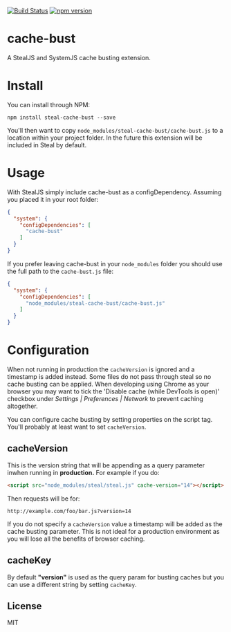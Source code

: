 [![Build Status](https://travis-ci.org/stealjs/cache-bust.svg?branch=master)](https://travis-ci.org/stealjs/cache-bust)
[![npm version](https://badge.fury.io/js/steal-cache-bust.svg)](http://badge.fury.io/js/steal-cache-bust)

# cache-bust

A StealJS and SystemJS cache busting extension.

# Install

You can install through NPM:

```
npm install steal-cache-bust --save
```

You'll then want to copy `node_modules/steal-cache-bust/cache-bust.js` to a location within your project folder.  In the future this extension will be included in Steal by default.

# Usage

With StealJS simply include cache-bust as a configDependency.  Assuming you placed it in your root folder:

```json
{
  "system": {
    "configDependencies": [
      "cache-bust"
    ]
  }
}
```

If you prefer leaving cache-bust in your `node_modules` folder you should use the full path to the `cache-bust.js` file:

```json
{
  "system": {
    "configDependencies": [
      "node_modules/steal-cache-bust/cache-bust.js"
    ]
  }
}
```

# Configuration

When not running in production the `cacheVersion` is ignored and a timestamp is added instead.  Some files do not pass through steal so no cache busting can be applied.  When developing using Chrome as your browser you may want to tick the 'Disable cache (while DevTools is open)' checkbox under *Settings | Preferences | Network* to prevent caching altogether.

You can configure cache busting by setting properties on the script tag. You'll probably at least want to set `cacheVersion`.

## cacheVersion

This is the version string that will be appending as a query parameter inwhen running in **production.**  For example if you do:

```html
<script src="node_modules/steal/steal.js" cache-version="14"></script>
```

Then requests will be for:

```
http://example.com/foo/bar.js?version=14
```

If you do not specify a `cacheVersion` value a timestamp will be added as the cache busting parameter.  This is not ideal for a production environment as you will lose all the benefits of browser caching.

## cacheKey

By default **"version"** is used as the query param for busting caches but you can use a different string by setting `cacheKey`.

## License

MIT
